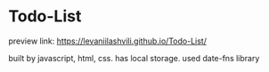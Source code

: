 # Todo-List

preview link: https://levaniilashvili.github.io/Todo-List/


built by javascript, html, css.
has local storage.
used date-fns library
